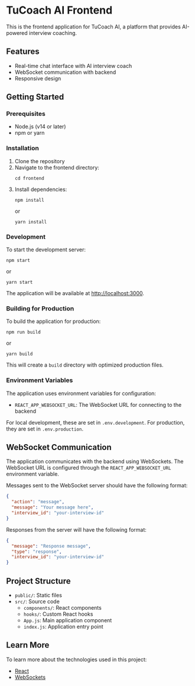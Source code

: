 # TuCoach AI Frontend

This is the frontend application for TuCoach AI, a platform that provides AI-powered interview coaching.

## Features

- Real-time chat interface with AI interview coach
- WebSocket communication with backend
- Responsive design

## Getting Started

### Prerequisites

- Node.js (v14 or later)
- npm or yarn

### Installation

1. Clone the repository
2. Navigate to the frontend directory:
   ```
   cd frontend
   ```
3. Install dependencies:
   ```
   npm install
   ```
   or
   ```
   yarn install
   ```

### Development

To start the development server:

```
npm start
```

or

```
yarn start
```

The application will be available at [http://localhost:3000](http://localhost:3000).

### Building for Production

To build the application for production:

```
npm run build
```

or

```
yarn build
```

This will create a `build` directory with optimized production files.

### Environment Variables

The application uses environment variables for configuration:

- `REACT_APP_WEBSOCKET_URL`: The WebSocket URL for connecting to the backend

For local development, these are set in `.env.development`. For production, they are set in `.env.production`.

## WebSocket Communication

The application communicates with the backend using WebSockets. The WebSocket URL is configured through the `REACT_APP_WEBSOCKET_URL` environment variable.

Messages sent to the WebSocket server should have the following format:

```json
{
  "action": "message",
  "message": "Your message here",
  "interview_id": "your-interview-id"
}
```

Responses from the server will have the following format:

```json
{
  "message": "Response message",
  "type": "response",
  "interview_id": "your-interview-id"
}
```

## Project Structure

- `public/`: Static files
- `src/`: Source code
  - `components/`: React components
  - `hooks/`: Custom React hooks
  - `App.js`: Main application component
  - `index.js`: Application entry point

## Learn More

To learn more about the technologies used in this project:

- [React](https://reactjs.org/)
- [WebSockets](https://developer.mozilla.org/en-US/docs/Web/API/WebSockets_API)